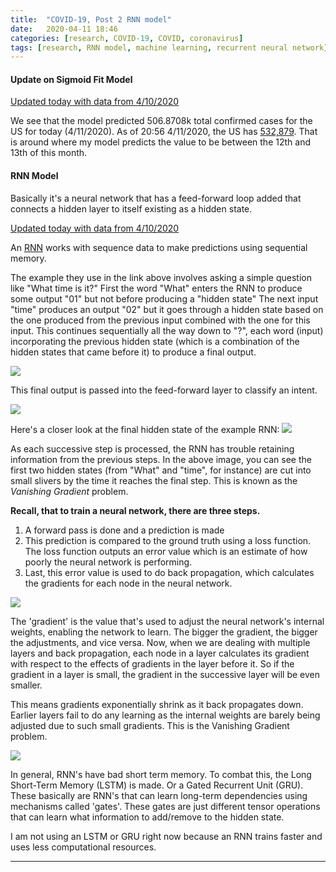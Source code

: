 ```yaml
---
title:  "COVID-19, Post 2 RNN model"
date:   2020-04-11 18:46
categories: [research, COVID-19, COVID, coronavirus]
tags: [research, RNN model, machine learning, recurrent neural network]
---
```


#### Update on Sigmoid Fit Model

[Updated today with data from 4/10/2020](https://prettypositron.github.io/minimal/COVID-19%20April%2011.html)

We see that the model predicted 506.8708k total confirmed cases for the US for today (4/11/2020). As of 20:56 4/11/2020, the US has [532,879](https://www.worldometers.info/coronavirus/country/us/). That is around where my model predicts the value to be between the 12th and 13th of this month. 

#### RNN Model

Basically it's a neural network that has a feed-forward loop added that connects a hidden layer to itself existing as a hidden state.

[Updated today with data from 4/10/2020](https://prettypositron.github.io/minimal/COVID-19-RNN.html)

An [RNN](https://towardsdatascience.com/illustrated-guide-to-recurrent-neural-networks-79e5eb8049c9) works with sequence data to make predictions using sequential memory. 

The example they use in the link above involves asking a simple question like "What time is it?" First the word "What" enters the RNN to produce some output "01" but not before producing a "hidden state" The next input "time" produces an output "02" but it goes through a hidden state based on the one produced from the previous input combined with the one for this input. This continues sequentially all the way down to "?", each word (input) incorporating the previous hidden state (which is a combination of the hidden states that came before it) to produce a final output. 

![](https://miro.medium.com/max/765/1*d_POV7c8fzHbKuTgJzCxtA.gif)

This final output is passed into the feed-forward layer to classify an intent.

![](https://miro.medium.com/max/765/1*3bKRTcqSbto3CXfwshVwmQ.gif)

Here's a closer look at the final hidden state of the example RNN:
![](https://miro.medium.com/max/211/1*yQzlE7JseW32VVU-xlOUvQ.png)

As each successive step is processed, the RNN has trouble retaining information from the previous steps. In the above image, you can see the first two hidden states (from "What" and "time", for instance) are cut into small slivers by the time it reaches the final step. This is known as the *Vanishing Gradient* problem.

**Recall, that to train a neural network, there are three steps.**
1. A forward pass is done and a prediction is made
2. This prediction is compared to the ground truth using a loss function. The loss function outputs an error value which is an estimate of how poorly the neural network is performing.
3. Last, this error value is used to do back propagation, which calculates the gradients for each node in the neural network.

![](https://miro.medium.com/max/382/1*8eriEDJZisidMG_yyEDEAA.gif)

The 'gradient' is the value that's used to adjust the neural network's internal weights, enabling the network to learn. The bigger the gradient, the bigger the adjustments, and vice versa. Now, when we are dealing with multiple layers and back propagation, each node in a layer calculates its gradient with respect to the effects of gradients in the layer before it. So if the gradient in a layer is small, the gradient in the successive layer will be even smaller. 

This means gradients exponentially shrink as it back propagates down. Earlier layers fail to do any learning as the internal weights are barely being adjusted due to such small gradients. This is the Vanishing Gradient problem. 

![](https://miro.medium.com/max/382/1*nGrmK1Ikx7ecZZyTdOCIuQ.gif)

In general, RNN's have bad short term memory. To combat this, the Long Short-Term Memory (LSTM) is made. Or a Gated Recurrent Unit (GRU). These basically are RNN's that can learn long-term dependencies using mechanisms called 'gates'. These gates are just different tensor operations that can learn what information to add/remove to the hidden state. 

I am not using an LSTM or GRU right now because an RNN trains faster and uses less computational resources. 

---

